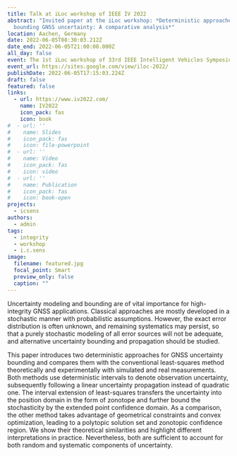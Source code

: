```yaml
---
title: Talk at iLoc workshop of IEEE IV 2022
abstract: "Invited paper at the iLoc workshop: *Deterministic approaches for
  bounding GNSS uncertainty: A comparative analysis*"
location: Aachen, Germany
date: 2022-06-05T08:30:03.212Z
date_end: 2022-06-05T21:00:00.000Z
all_day: false
event: The 1st iLoc workshop of 33rd IEEE Intelligent Vehicles Symposium
event_url: https://sites.google.com/view/iloc-2022/
publishDate: 2022-06-05T17:15:03.224Z
draft: false
featured: false
links:
  - url: https://www.iv2022.com/
    name: IV2022
    icon_pack: fas
    icon: book
#  - url: ''
#    name: Slides
#    icon_pack: fas
#    icon: file-powerpoint
#  - url: ''
#    name: Video
#    icon_pack: fas
#    icon: video
#  - url: ''
#    name: Publication
#    icon_pack: fas
#    icon: book-open
projects:
  - icsens
authors:
  - admin
tags:
  - integrity
  - workshop
  - i.c.sens
image:
  filename: featured.jpg
  focal_point: Smart
  preview_only: false
  caption: ""
---
```

Uncertainty modeling and bounding are of vital importance for high-integrity GNSS applications. Classical approaches are mostly developed in a stochastic manner with probabilistic assumptions. However, the exact error distribution is often unknown, and remaining systematics may persist, so that a purely stochastic modeling of all error sources will not be adequate, and alternative uncertainty bounding and propagation should be studied. 

This paper introduces two deterministic approaches for GNSS uncertainty bounding and compares them with the conventional least-squares method theoretically and experimentally with simulated and real measurements. Both methods use  deterministic intervals to denote observation uncertainty, subsequently following a linear uncertainty propagation instead of quadratic one. The interval extension of least-squares transfers the uncertainty into the position domain in the form of zonotope and further bound the stochasticity by the extended point confidence domain. As a comparison, the other method takes advantage of geometrical constraints and convex optimization, leading to a polytopic solution set and zonotopic confidence region. We show their theoretical similarities and highlight different interpretations in practice. Nevertheless, both are sufficient to account for both random and systematic components of uncertainty.
